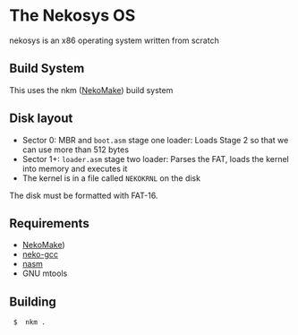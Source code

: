 # The Nekosys OS
nekosys is an x86 operating system written from scratch

## Build System
This uses the nkm ([NekoMake](https://github.com/nekosys-os/nkm)) build system

## Disk layout
- Sector 0: MBR and `boot.asm` stage one loader: Loads Stage 2 so that we can use more than 512 bytes
- Sector 1+: `loader.asm` stage two loader: Parses the FAT, loads the kernel into memory and executes it
- The kernel is in a file called `NEKOKRNL` on the disk

The disk must be formatted with FAT-16.

## Requirements
- [NekoMake](https://github.com/nekosys-os/nkm))
- [neko-gcc](https://github.com/nekosys-os/neko-gcc)
- [nasm](https://www.nasm.us/)
- GNU mtools

## Building
```sh
 $  nkm .
```